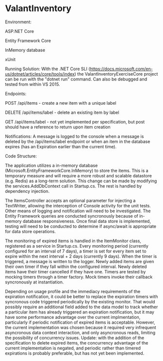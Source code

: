 # ValantInventory

Environment:

ASP.NET Core

Entity Framework Core

InMemory database

xUnit


Running Solution:
With the .NET Core SLI (https://docs.microsoft.com/en-us/dotnet/articles/core/tools/index)
the ValantInventoryExerciseCore project can be run with the "dotnet run" command.  Can also
be debugged and tested from within VS 2015.

Endpoints:

POST    /api/items        - create a new item with a unique label

DELETE  /api/items/label  - delete an existing item by label

GET     /api/items/label  - not yet implemented per specification, but post should have a reference to return upon item creation


Notifications:
A message is logged to the console when a message is deleted by the /api/items/label endpoint or when
an item in the database expires (has an Expiration earlier than the current time).


Code Structure:

The application utilizes a  in-memory database (Microsoft.EntityFrameworkCore.InMemory)
to store the items.  This is a temporary measure and will require a more robust and
scalable datastore (e.g. Redis) as a long-term solution.  This change can be made by
modifying the services.AddDbContext call in Startup.cs.  The rest is handled by dependency
injection.

The ItemsController accepts an optional parameter for injecting a TextWriter, allowing the
interception of Console activity for the unit tests.  Other means of logging and notification
will need to be investigated.  The Entity Framework queries are conducted syncronously because of
in-memory database responsiveness.  Once final data store is implemented, testing will need to
be conducted to determine if async/await is appropriate for data store operations.

The monitoring of expired items is handled in the ItemMonitor class, registered as a service in
Startup.cs.  Every monitoring period (currently configured for an interval of 7 days), a timer
is set for every item set to expire within the next interval + 2 days (currently 9 days).  When
the timer is triggered, a message is written to the logger.  Newly added items are given their
own timer if they fall within the configured interval.  Newly deleted items have their timer
cancelled if they have one.  Timers are tested by mocking timers through a timer factory. Mock
timers invoke their callback syncronously at instantiation. 

Depending on usage profile and the immediacy requirements of the expiration notification, it could
be better to replace the expiration timers with syncronous code triggered periodically by the
existing monitor.  That would possibly require an additional field added to the data model to track
whether a particular item has already triggered an expiration notification, but it may have some
performance advantage over the current implmentation, particularly if periodic notification of
expired items is acceptable.  However, the current implementation was chosen because it required
very infrequent asyncronous data context interaction, and only asyncronous reads, limiting the
possibility of concurrency issues.  Update: with the addition of the specification to delete expired
items, the concurrency advantage of the current implementation is negated, and periodic rather than
timered expirations is probably preferable, but has not yet been implemented.


